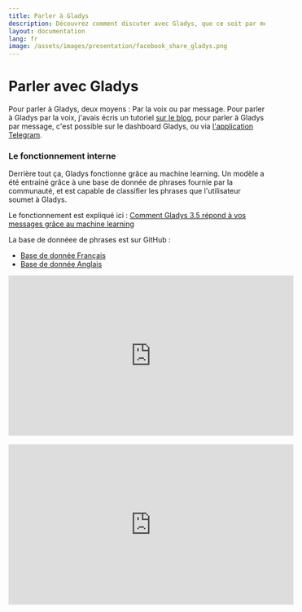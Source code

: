 ```yaml
---
title: Parler à Gladys
description: Découvrez comment discuter avec Gladys, que ce soit par message ou vocalement !
layout: documentation
lang: fr
image: /assets/images/presentation/facebook_share_gladys.png
---
```


# Parler avec Gladys

Pour parler à Gladys, deux moyens : Par la voix ou par message. Pour parler à Gladys par la voix, j'avais écris un tutoriel [sur le blog](/blog/2016/10/25/voice-recognition-gladys.html), pour parler à Gladys par message, c'est possible sur le dashboard Gladys, ou via [l'application Telegram](https://developer.gladysproject.com/fr/modules/telegram).

### Le fonctionnement interne

Derrière tout ça, Gladys fonctionne grâce au machine learning. Un modèle a été entrainé grâce à une base de donnée de phrases fournie par la communauté, et est capable de classifier les phrases que l'utilisateur soumet à Gladys.

Le fonctionnement est expliqué ici : [Comment Gladys 3.5 répond à vos messages grâce au machine learning](/blog/2017/04/09/gladys-3-5-machine-learning.html)

La base de donnéee de phrases est sur GitHub : 
- [Base de donnée Français](https://github.com/GladysProject/gladys-data/blob/master/sentences/v2/fr.json)
- [Base de donnée Anglais](https://github.com/GladysProject/gladys-data/blob/master/sentences/v2/en.json)

<div class="embed-responsive embed-responsive-16by9">
    <iframe width="560" height="315" src="https://www.youtube.com/embed/s0os3MnI1yg" frameborder="0" allowfullscreen></iframe>
</div>

<br />

<div class="embed-responsive embed-responsive-16by9">
    <iframe width="560" height="315" src="https://www.youtube.com/embed/0a9hdEO2Xqw" frameborder="0" allowfullscreen></iframe>
</div>